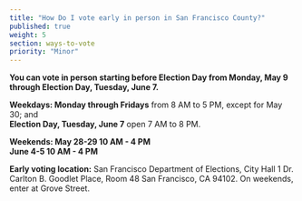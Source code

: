 ```yaml
---
title: "How Do I vote early in person in San Francisco County?"
published: true
weight: 5
section: ways-to-vote
priority: "Minor"
---
```


**You can vote in person starting before Election Day from Monday, May 9 through Election Day, Tuesday, June 7.**  

**Weekdays:	Monday through Fridays** from 8 AM to 5 PM, except for May 30; and  
            **Election Day, Tuesday, June 7** open 7 AM to 8 PM.  

**Weekends: May 28-29 	10 AM - 4 PM**  
            **June 4-5 	10 AM - 4 PM**  

**Early voting location:** San Francisco Department of Elections, City Hall 1 Dr. Carlton B. Goodlet Place, Room 48 San Francisco, CA 94102. On weekends, enter at Grove Street.  
